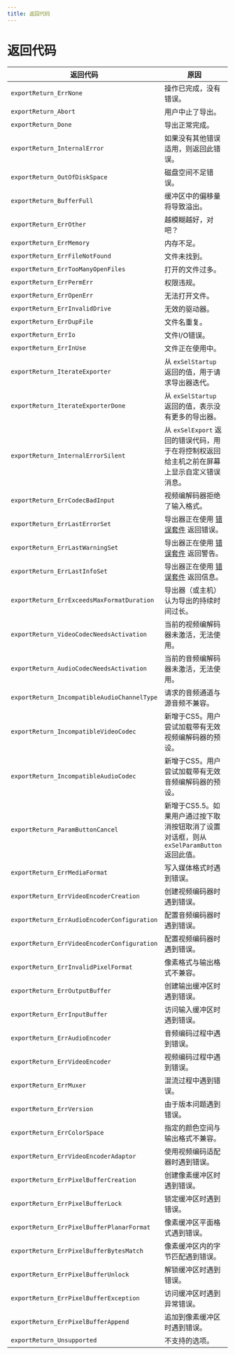 ```yaml
---
title: 返回代码
---
```

# 返回代码

|                 返回代码                  |                                                         原因                                                          |
| ---------------------------------------- | -------------------------------------------------------------------------------------------------------------------- |
| `exportReturn_ErrNone`                   | 操作已完成，没有错误。                                                                                               |
| `exportReturn_Abort`                     | 用户中止了导出。                                                                                                     |
| `exportReturn_Done`                      | 导出正常完成。                                                                                                       |
| `exportReturn_InternalError`             | 如果没有其他错误适用，则返回此错误。                                                                                 |
| `exportReturn_OutOfDiskSpace`            | 磁盘空间不足错误。                                                                                                   |
| `exportReturn_BufferFull`                | 缓冲区中的偏移量将导致溢出。                                                                                         |
| `exportReturn_ErrOther`                  | 越模糊越好，对吧？                                                                                                   |
| `exportReturn_ErrMemory`                 | 内存不足。                                                                                                           |
| `exportReturn_ErrFileNotFound`           | 文件未找到。                                                                                                         |
| `exportReturn_ErrTooManyOpenFiles`       | 打开的文件过多。                                                                                                     |
| `exportReturn_ErrPermErr`                | 权限违规。                                                                                                           |
| `exportReturn_ErrOpenErr`                | 无法打开文件。                                                                                                       |
| `exportReturn_ErrInvalidDrive`           | 无效的驱动器。                                                                                                       |
| `exportReturn_ErrDupFile`                | 文件名重复。                                                                                                         |
| `exportReturn_ErrIo`                     | 文件I/O错误。                                                                                                        |
| `exportReturn_ErrInUse`                  | 文件正在使用中。                                                                                                     |
| `exportReturn_IterateExporter`           | 从 `exSelStartup` 返回的值，用于请求导出器迭代。                                                                     |
| `exportReturn_IterateExporterDone`       | 从 `exSelStartup` 返回的值，表示没有更多的导出器。                                                                   |
| `exportReturn_InternalErrorSilent`       | 从 `exSelExport` 返回的错误代码，用于在将控制权返回给主机之前在屏幕上显示自定义错误消息。                             |
| `exportReturn_ErrCodecBadInput`          | 视频编解码器拒绝了输入格式。                                                                                         |
| `exportReturn_ErrLastErrorSet`           | 导出器正在使用 [错误套件](../universals/sweetpea-suites.md#error-suite) 返回错误。                                   |
| `exportReturn_ErrLastWarningSet`         | 导出器正在使用 [错误套件](../universals/sweetpea-suites.md#error-suite) 返回警告。                                    |
| `exportReturn_ErrLastInfoSet`            | 导出器正在使用 [错误套件](../universals/sweetpea-suites.md#error-suite) 返回信息。                                    |
| `exportReturn_ErrExceedsMaxFormatDuration` | 导出器（或主机）认为导出的持续时间过长。                                                                             |
| `exportReturn_VideoCodecNeedsActivation` | 当前的视频编解码器未激活，无法使用。                                                                                 |
| `exportReturn_AudioCodecNeedsActivation` | 当前的音频编解码器未激活，无法使用。                                                                                 |
| `exportReturn_IncompatibleAudioChannelType` | 请求的音频通道与源音频不兼容。                                                                                       |
| `exportReturn_IncompatibleVideoCodec`    | 新增于CS5。用户尝试加载带有无效视频编解码器的预设。                                                                  |
| `exportReturn_IncompatibleAudioCodec`    | 新增于CS5。用户尝试加载带有无效音频编解码器的预设。                                                                  |
| `exportReturn_ParamButtonCancel`         | 新增于CS5.5。如果用户通过按下取消按钮取消了设置对话框，则从 `exSelParamButton` 返回此值。                             |
| `exportReturn_ErrMediaFormat`            | 写入媒体格式时遇到错误。                                                                                             |
| `exportReturn_ErrVideoEncoderCreation`   | 创建视频编码器时遇到错误。                                                                                           |
| `exportReturn_ErrAudioEncoderConfiguration` | 配置音频编码器时遇到错误。                                                                                           |
| `exportReturn_ErrVideoEncoderConfiguration` | 配置视频编码器时遇到错误。                                                                                           |
| `exportReturn_ErrInvalidPixelFormat`     | 像素格式与输出格式不兼容。                                                                                           |
| `exportReturn_ErrOutputBuffer`           | 创建输出缓冲区时遇到错误。                                                                                           |
| `exportReturn_ErrInputBuffer`            | 访问输入缓冲区时遇到错误。                                                                                           |
| `exportReturn_ErrAudioEncoder`           | 音频编码过程中遇到错误。                                                                                             |
| `exportReturn_ErrVideoEncoder`           | 视频编码过程中遇到错误。                                                                                             |
| `exportReturn_ErrMuxer`                  | 混流过程中遇到错误。                                                                                                 |
| `exportReturn_ErrVersion`                | 由于版本问题遇到错误。                                                                                               |
| `exportReturn_ErrColorSpace`             | 指定的颜色空间与输出格式不兼容。                                                                                     |
| `exportReturn_ErrVideoEncoderAdaptor`    | 使用视频编码适配器时遇到错误。                                                                                       |
| `exportReturn_ErrPixelBufferCreation`    | 创建像素缓冲区时遇到错误。                                                                                           |
| `exportReturn_ErrPixelBufferLock`        | 锁定缓冲区时遇到错误。                                                                                               |
| `exportReturn_ErrPixelBufferPlanarFormat` | 像素缓冲区平面格式遇到错误。                                                                                         |
| `exportReturn_ErrPixelBufferBytesMatch`  | 像素缓冲区内的字节匹配遇到错误。                                                                                     |
| `exportReturn_ErrPixelBufferUnlock`      | 解锁缓冲区时遇到错误。                                                                                               |
| `exportReturn_ErrPixelBufferException`   | 访问缓冲区时遇到异常错误。                                                                                           |
| `exportReturn_ErrPixelBufferAppend`      | 追加到像素缓冲区时遇到错误。                                                                                         |
| `exportReturn_Unsupported`               | 不支持的选项。                                                                                                       |
